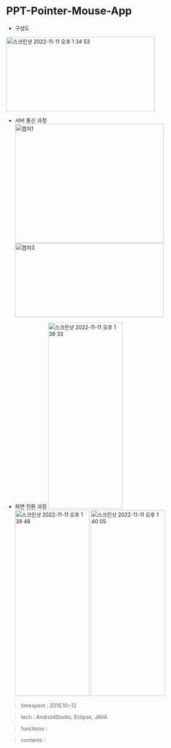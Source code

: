 # PPT-Pointer-Mouse-App

- 구성도
<img width="400" height="200" alt="스크린샷 2022-11-11 오후 1 34 53" src="https://user-images.githubusercontent.com/26247241/201264053-7ab58ea0-b065-4e10-987c-0499260091ef.png">


- 서버 통신 과정
<img width="400" height="320" alt="캡처1" src="https://user-images.githubusercontent.com/26247241/201264081-a02c0b89-f6b3-450f-b00d-ab732816e91f.PNG"> <img width="400" height="200" alt="캡처3" src="https://user-images.githubusercontent.com/26247241/201264085-4afb6da7-2594-46f9-bce2-269927ead635.PNG">


- 화면 전환 과정
<img width="200" height="500" alt="스크린샷 2022-11-11 오후 1 39 33" src="https://user-images.githubusercontent.com/26247241/201264572-c24d2bbb-5ca4-47f0-82c2-5de8ac8cf058.png">   <img width="200" height="500"  alt="스크린샷 2022-11-11 오후 1 39 48" src="https://user-images.githubusercontent.com/26247241/201264610-7914a3c7-ea6f-49df-9030-dea66d239296.png">  <img width="200" height="500" alt="스크린샷 2022-11-11 오후 1 40 05" src="https://user-images.githubusercontent.com/26247241/201264619-4fc75ed8-edb6-4249-9b12-58833679ff0c.png">


> timespent : 2016.10~12

> tech : AndroidStudio, Eclipse, JAVA

> functions :

> contents :
